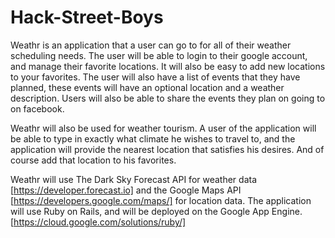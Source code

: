 # Hack-Street-Boys

Weathr is an application that a user can go to for all of their weather scheduling needs. The user will be able to login to their google account, and manage their favorite locations. It will also be easy to add new locations to your favorites. The user will also have a list of events that they have planned, these events will have an optional location and a weather description. Users will also be able to share the events they plan on going to on facebook.

Weathr will also be used for weather tourism. A user of the application will be able to type in exactly what climate he wishes to travel to, and the application will provide the nearest location that satisfies his desires. And of course add that location to his favorites.

Weathr will use The Dark Sky Forecast API for weather data [https://developer.forecast.io] and the Google Maps API [https://developers.google.com/maps/] for location data. The application will use Ruby on Rails, and will be deployed on the Google App Engine. [https://cloud.google.com/solutions/ruby/]
